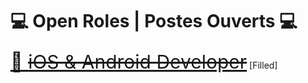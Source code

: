 <h1>💻 Open Roles | Postes Ouverts 💻</h1>
<a style="font-size:30px" href="https://talentive.com/job/mobile-application-developer-android-and-ios-job-in-montreal-010101343449/?utm_source=github&utm_medium=readme">
  📱 <s>iOS & Android Developer</s></a> [Filled]

<!--
**bouia/bouia** is a ✨ _special_ ✨ repository because its `README.md` (this file) appears on your GitHub profile.

Here are some ideas to get you started:

- 🔭 I’m currently working on ...
- 🌱 I’m currently learning ...
- 👯 I’m looking to collaborate on ...
- 🤔 I’m looking for help with ...
- 💬 Ask me about ...
- 📫 How to reach me: ...
- 😄 Pronouns: ...
- ⚡ Fun fact: ...
-->
